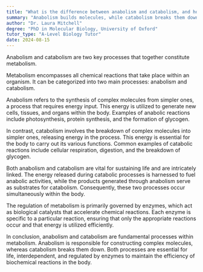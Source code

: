```yaml
---
title: "What is the difference between anabolism and catabolism, and how do they relate to metabolism?"
summary: "Anabolism builds molecules, while catabolism breaks them down. Both are part of metabolism."
author: "Dr. Laura Mitchell"
degree: "PhD in Molecular Biology, University of Oxford"
tutor_type: "A-Level Biology Tutor"
date: 2024-08-15
---
```


Anabolism and catabolism are two key processes that together constitute metabolism. 

Metabolism encompasses all chemical reactions that take place within an organism. It can be categorized into two main processes: anabolism and catabolism. 

Anabolism refers to the synthesis of complex molecules from simpler ones, a process that requires energy input. This energy is utilized to generate new cells, tissues, and organs within the body. Examples of anabolic reactions include photosynthesis, protein synthesis, and the formation of glycogen.

In contrast, catabolism involves the breakdown of complex molecules into simpler ones, releasing energy in the process. This energy is essential for the body to carry out its various functions. Common examples of catabolic reactions include cellular respiration, digestion, and the breakdown of glycogen.

Both anabolism and catabolism are vital for sustaining life and are intricately linked. The energy released during catabolic processes is harnessed to fuel anabolic activities, while the products generated through anabolism serve as substrates for catabolism. Consequently, these two processes occur simultaneously within the body.

The regulation of metabolism is primarily governed by enzymes, which act as biological catalysts that accelerate chemical reactions. Each enzyme is specific to a particular reaction, ensuring that only the appropriate reactions occur and that energy is utilized efficiently.

In conclusion, anabolism and catabolism are fundamental processes within metabolism. Anabolism is responsible for constructing complex molecules, whereas catabolism breaks them down. Both processes are essential for life, interdependent, and regulated by enzymes to maintain the efficiency of biochemical reactions in the body.
    